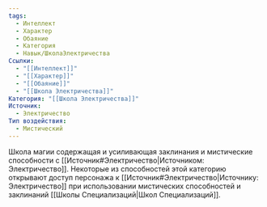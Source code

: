 ```yaml
---
tags:
  - Интеллект
  - Характер
  - Обаяние
  - Категория
  - Навык/ШколаЭлектричества
Ссылки:
  - "[[Интеллект]]"
  - "[[Характер]]"
  - "[[Обаяние]]"
  - "[[Школа Электричества]]"
Категория: "[[Школа Электричества]]"
Источник:
  - Электричество
Тип воздействия:
  - Мистический
---
```

Школа магии содержащая и усиливающая заклинания и мистические способности с [[Источник#Электричество|Источником: Электричество]]. Некоторые из способностей этой категорию открывают доступ персонажа к [[Источник#Электричество|Источнику: Электричество]] при использовании мистических способностей и заклинаний [[Школы Специализаций|Школ Специализаций]]. 